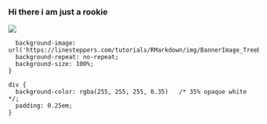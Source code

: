 ### Hi there i am just a rookie
![](https://komarev.com/ghpvc/?username=AnshhSingh&color=blueviolet&style=plastic)
```body {
  background-image: url('https://linesteppers.com/tutorials/RMarkdown/img/BannerImage_TreeBlossoms_4470x3024.jpg');
  background-repeat: no-repeat;
  background-size: 100%;
}

div {
  background-color: rgba(255, 255, 255, 0.35)   /* 35% opaque white */;
  padding: 0.25em;
}
```
<!--
**AnshhSingh/AnshhSingh** is a ✨ _special_ ✨ repository because its `README.md` (this file) appears on your GitHub profile.

Here are some ideas to get you started:

- 🔭 I’m currently working on ...
- 🌱 I’m currently learning ...
- 👯 I’m looking to collaborate on ...
- 🤔 I’m looking for help with ...
- 💬 Ask me about ...
- 📫 How to reach me: ...
- 😄 Pronouns: ...
- ⚡ Fun fact: ...
-->
